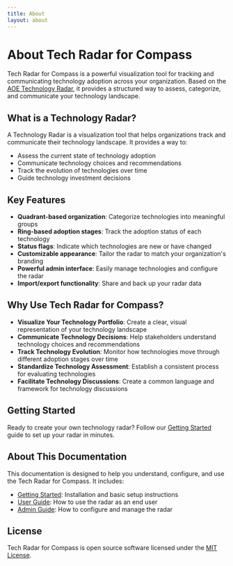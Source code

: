 ```yaml
---
title: About
layout: about
---
```


# About Tech Radar for Compass

Tech Radar for Compass is a powerful visualization tool for tracking and communicating technology adoption across your organization. Based on the [AOE Technology Radar](https://www.aoe.com/techradar/), it provides a structured way to assess, categorize, and communicate your technology landscape.

## What is a Technology Radar?

A Technology Radar is a visualization tool that helps organizations track and communicate their technology landscape. It provides a way to:

- Assess the current state of technology adoption
- Communicate technology choices and recommendations
- Track the evolution of technologies over time
- Guide technology investment decisions

## Key Features

- **Quadrant-based organization**: Categorize technologies into meaningful groups
- **Ring-based adoption stages**: Track the adoption status of each technology
- **Status flags**: Indicate which technologies are new or have changed
- **Customizable appearance**: Tailor the radar to match your organization's branding
- **Powerful admin interface**: Easily manage technologies and configure the radar
- **Import/export functionality**: Share and back up your radar data

## Why Use Tech Radar for Compass?

- **Visualize Your Technology Portfolio**: Create a clear, visual representation of your technology landscape
- **Communicate Technology Decisions**: Help stakeholders understand technology choices and recommendations
- **Track Technology Evolution**: Monitor how technologies move through different adoption stages over time
- **Standardize Technology Assessment**: Establish a consistent process for evaluating technologies
- **Facilitate Technology Discussions**: Create a common language and framework for technology discussions

## Getting Started

Ready to create your own technology radar? Follow our [Getting Started](/docs/getting-started/) guide to set up your radar in minutes.

## About This Documentation

This documentation is designed to help you understand, configure, and use the Tech Radar for Compass. It includes:

- [Getting Started](/docs/getting-started/): Installation and basic setup instructions
- [User Guide](/docs/user-guide/): How to use the radar as an end user
- [Admin Guide](/docs/admin-guide/): How to configure and manage the radar

## License

Tech Radar for Compass is open source software licensed under the [MIT License](https://opensource.org/licenses/MIT).

